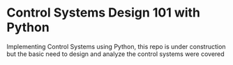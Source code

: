 # Control Systems Design 101 with Python
Implementing Control Systems using Python, this repo is under construction but the basic need to design and analyze the control systems were covered
